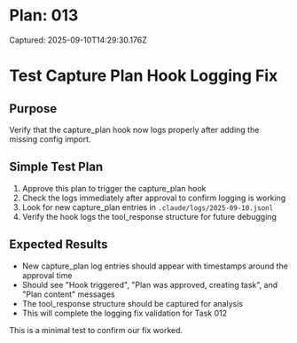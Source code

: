# Plan: 013

Captured: 2025-09-10T14:29:30.176Z

# Test Capture Plan Hook Logging Fix

## Purpose
Verify that the capture_plan hook now logs properly after adding the missing config import.

## Simple Test Plan
1. Approve this plan to trigger the capture_plan hook
2. Check the logs immediately after approval to confirm logging is working
3. Look for new capture_plan entries in `.claude/logs/2025-09-10.jsonl`
4. Verify the hook logs the tool_response structure for future debugging

## Expected Results
- New capture_plan log entries should appear with timestamps around the approval time
- Should see "Hook triggered", "Plan was approved, creating task", and "Plan content" messages
- The tool_response structure should be captured for analysis
- This will complete the logging fix validation for Task 012

This is a minimal test to confirm our fix worked.
